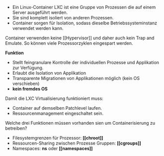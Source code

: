 - Ein Linux-Container LXC ist eine Gruppe von Prozessen die auf einem Server ausgeführt werden.
- Sie sind komplett isoliert von anderen Prozessen.
- Container sorgen für Isolation, sodass dieselbe Betriebssysteminstanz verwendet werden kann.

Container verwenden keine [[Hypervisor]] und daher auch kein Trap and Emulate. So können viele Prozessorzyklen eingespart werden.


**Funktion**
- Stellt feingranulare Kontrolle der individuellen Prozesse und Applikation zur Verfügung.
- Erlaubt die Isolation von Applikation
- Transparente Migrationen von Applikationen möglich (kein OS verschieben)
- **kein fremdes OS**

Damit die LXC Virtualisierung funktioniert muss:
- Container auf demselben Patchlevel laufen.
- Ressourcenmanagement eingeschaltet sein.

Welche drei Funktionen müssen vorhanden sien um Containerisierung zu betreiben?
- Filesystemgrenzen für Prozessor: **[[chroot]]**
- Ressourcen-Sharing zwischen Prozesse Gruppen: **[[cgroups]]**
- Namespaces: **ns** oder **[[namespaces]]**
